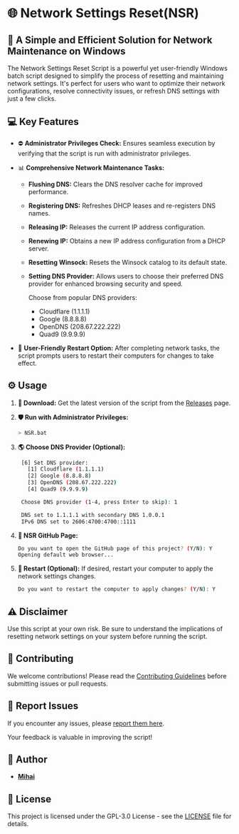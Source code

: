 # 🌐 Network Settings Reset(**NSR**)

## 🚀 A Simple and Efficient Solution for Network Maintenance on Windows

The Network Settings Reset Script is a powerful yet user-friendly Windows batch script designed to simplify the process of resetting and maintaining network settings. It's perfect for users who want to optimize their network configurations, resolve connectivity issues, or refresh DNS settings with just a few clicks.

## 💻 Key Features

- ⛔ **Administrator Privileges Check:** Ensures seamless execution by verifying that the script is run with administrator privileges.

- 📊 **Comprehensive Network Maintenance Tasks:**
  - **Flushing DNS:** Clears the DNS resolver cache for improved performance.
  - **Registering DNS:** Refreshes DHCP leases and re-registers DNS names.
  - **Releasing IP:** Releases the current IP address configuration.
  - **Renewing IP:** Obtains a new IP address configuration from a DHCP server.
  - **Resetting Winsock:** Resets the Winsock catalog to its default state.
  - **Setting DNS Provider:** Allows users to choose their preferred DNS provider for enhanced browsing security and speed.

    Choose from popular DNS providers:
    - Cloudflare (1.1.1.1)
    - Google (8.8.8.8)
    - OpenDNS (208.67.222.222)
    - Quad9 (9.9.9.9)

- 🤝 **User-Friendly Restart Option:** After completing network tasks, the script prompts users to restart their computers for changes to take effect.

## ⚙️ Usage

1. **📁 Download:** 
Get the latest version of the script from the [Releases](https://github.com/M1HA15/Network-Settings-Reset/releases) page.

2. **🛡️ Run with Administrator Privileges:**
   ```bash
   > NSR.bat
   ```
   
3. **🌎 Choose DNS Provider (Optional):**
   ```bash
    [6] Set DNS provider:
      [1] Cloudflare (1.1.1.1)
      [2] Google (8.8.8.8)
      [3] OpenDNS (208.67.222.222)
      [4] Quad9 (9.9.9.9)

    Choose DNS provider (1-4, press Enter to skip): 1

    DNS set to 1.1.1.1 with secondary DNS 1.0.0.1
    IPv6 DNS set to 2606:4700:4700::1111
   ```

4. **🚀 NSR GitHub Page:**
   ```bash
   Do you want to open the GitHub page of this project? (Y/N): Y
   Opening default web browser...
   ```

5. **🌌 Restart (Optional):**
If desired, restart your computer to apply the network settings changes.
     ```bash
     Do you want to restart the computer to apply changes? (Y/N): Y
     ```

## ⚠️ Disclaimer
Use this script at your own risk. Be sure to understand the implications of resetting network settings on your system before running the script.

## 📝 Contributing
We welcome contributions! Please read the [Contributing Guidelines](https://github.com/M1HA15/network-maintenance/blob/main/CONTRIBUTING.md) before submitting issues or pull requests.

## 🚧 Report Issues
If you encounter any issues, please [report them here](https://github.com/M1HA15/Network-Settings-Reset/issues).

Your feedback is valuable in improving the script!

## 👤 Author
- **[Mihai](https://github.com/M1HA15)**

## 📃 License
This project is licensed under the GPL-3.0 License - see the [LICENSE](https://github.com/M1HA15/Network-Settings-Reset/blob/main/LICENSE) file for details.
